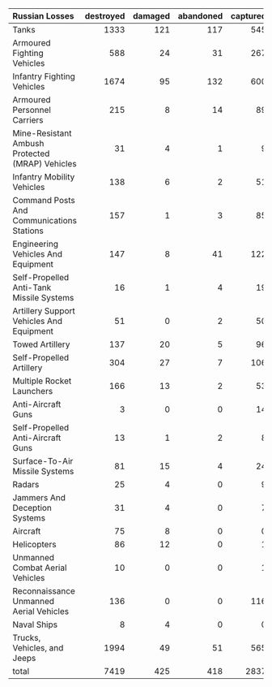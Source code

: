 | Russian Losses                                   |   destroyed |   damaged |   abandoned |   captured |   total |
|:-------------------------------------------------|------------:|----------:|------------:|-----------:|--------:|
| Tanks                                            |        1333 |       121 |         117 |        545 |    2116 |
| Armoured Fighting Vehicles                       |         588 |        24 |          31 |        267 |     910 |
| Infantry Fighting Vehicles                       |        1674 |        95 |         132 |        600 |    2501 |
| Armoured Personnel Carriers                      |         215 |         8 |          14 |         89 |     326 |
| Mine-Resistant Ambush Protected  (MRAP) Vehicles |          31 |         4 |           1 |          9 |      45 |
| Infantry Mobility Vehicles                       |         138 |         6 |           2 |         51 |     197 |
| Command Posts And Communications Stations        |         157 |         1 |           3 |         85 |     246 |
| Engineering Vehicles And Equipment               |         147 |         8 |          41 |        122 |     318 |
| Self-Propelled Anti-Tank Missile Systems         |          16 |         1 |           4 |         19 |      40 |
| Artillery Support Vehicles And Equipment         |          51 |         0 |           2 |         50 |     103 |
| Towed Artillery                                  |         137 |        20 |           5 |         96 |     258 |
| Self-Propelled Artillery                         |         304 |        27 |           7 |        106 |     444 |
| Multiple Rocket Launchers                        |         166 |        13 |           2 |         53 |     234 |
| Anti-Aircraft Guns                               |           3 |         0 |           0 |         14 |      17 |
| Self-Propelled Anti-Aircraft Guns                |          13 |         1 |           2 |          8 |      24 |
| Surface-To-Air Missile Systems                   |          81 |        15 |           4 |         24 |     124 |
| Radars                                           |          25 |         4 |           0 |          9 |      38 |
| Jammers And Deception Systems                    |          31 |         4 |           0 |          7 |      42 |
| Aircraft                                         |          75 |         8 |           0 |          0 |      83 |
| Helicopters                                      |          86 |        12 |           0 |          1 |      99 |
| Unmanned Combat Aerial Vehicles                  |          10 |         0 |           0 |          1 |      11 |
| Reconnaissance Unmanned Aerial Vehicles          |         136 |         0 |           0 |        116 |     252 |
| Naval Ships                                      |           8 |         4 |           0 |          0 |      12 |
| Trucks, Vehicles, and Jeeps                      |        1994 |        49 |          51 |        565 |    2659 |
| total                                            |        7419 |       425 |         418 |       2837 |   11099 |